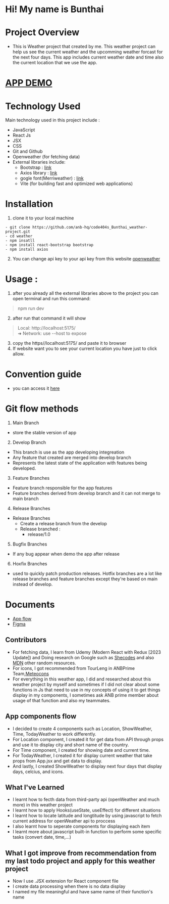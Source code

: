 # Hi! My name is Bunthai 

# Project Overview 
- This is Weather project that created by me. This weather project can help us see the current weather and the upcomming weather forcast for the next four days. This app includes current weather date and time also the current location that we use the app.

# [APP DEMO](https://weather-hosting.vercel.app/)

# Technology Used
Main technology used in this project include :
- JavaScript
- React Js
- JSX
- CSS
- Git and Github
- Openweather (for fetching data)
- External libraries include:
    - Bootstrap     : [link](https://getbootstrap.com/)
    - Axios library : [link](https://axios-http.com/)
    - gogle font(Merriweather)    : [link](https://fonts.google.com/specimen/Merriweather?query=Merriweather)
    - Vite (for building fast and optimized web applications)

# Installation
1. clone it to your local machine
```
- git clone https://github.com/anb-hq/code404s_Bunthai_weather-project.git
- cd weather 
- npm insatll 
- npm install react-bootstrap bootstrap
- npm install axios
```
2. You can change api key to your api key from this website [openweather](https://openweathermap.org/api)

# Usage :
1. after you already all the external libraries above to the project you can open terminal and run this command:
> npm run dev
2. after run that command it will show
> Local:   http://localhost:5175/<br>
  ➜  Network: use --host to expose
3. copy the https//localhost:5175/ and paste it to browser
4. If website want you to see your current location you have just to click allow.
# Convention guide
- you can access it [here](https://www.notion.so/Convention-Guide-Weather-App-2e8b65237e024bc183175fd20e3f8275?pvs=4)

# Git flow methods
1. Main Branch
- store the stable version of app
2.  Develop Branch
- This branch is use as the app developing integreation
- Any feature that created are merged into develop branch
- Represents the latest state of the application with features being developed.
3. Feature Branches
- Feature branch responsible for the app features
- Feature branches derived from develop branch and it can not merge to main branch
4. Release Branches
- Release Branches
    - Create a release branch from the develop
    - Release branched :
        - release/1.0
5. Bugfix Branches
- If any bug appear when demo the app after release
6. Hoxfix Branches
- used to quickly patch production releases. Hotfix branches are a lot like release branches and feature branches except they're based on main instead of develop.
# Documents
- [App flow](https://drive.google.com/file/d/1HP1HJwlDqvo8EBdcnwdm9lRtCKTfyEt4/view?usp=sharing)
- [Figma](https://www.figma.com/file/3OloKeKbepXCf9IRAfo5Jb/Untitled?type=design&node-id=1%3A3&mode=design&t=zVLLBUMoRXELTBzC-1)

## Contributors
- For fetching data, I learn from Udemy (Modern React with Redux [2023 Update]) and Doing research on Google such as [Shecodes](https://www.shecodes.io/) and also [MDN](https://developer.mozilla.org/en-US/docs/Web/API/Geolocation_API) other random resources.
- For icons, I got recommended from TourLeng in ANBPrime Team,[Meteocons](https://bas.dev/)
- For everything in this weather app, I did and researched about this weather project by myself and sometimes if I did not clear about some functions in Js that need to use in my concepts of using it to get things display in my components, I sometimes ask ANB prime member about usage of that function and also my teammates.
## App components flow
- I decided to create 4 components such as Location, ShowWeather, Time, TodayWeather to work differently.
- For Location component, I created it for get data from API through props and use it to display city and short name of the country.
- For Time component, I created for showing date and current time. 
- For TodayWeather, I created it for display current weather that take props from App.jsx and get data to display.
- And lastly, I created ShowWeather to display next four days that display days, celcius, and icons.


## What I've Learned
- I learnt how to fecth data from third-party api (openWeather and much more) in this weather project
- I learnt how to apply Hooks(useState, useEffect) for different situations
- I learnt how to locate latitude and longtitude by using javascript to fetch current address for openWeather api to proccess
- I also learnt how to seperate components for displaying each item
- I learnt more about javascript built-in function to perform some specific tasks (convert date, time,...)

## What I got improve from recommendation from my last todo project and apply for this weather project
- Now I use .JSX extension for React component file
- I create data processing when there is no data display
- I named my file meaningful and have same name of their function's name 